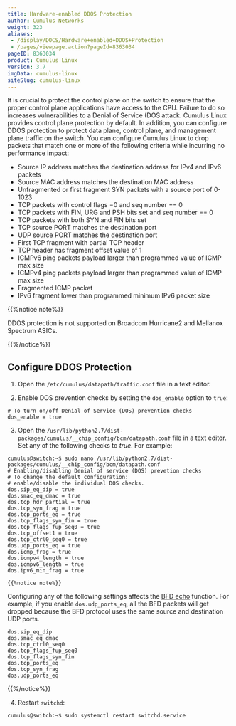 ```yaml
---
title: Hardware-enabled DDOS Protection
author: Cumulus Networks
weight: 323
aliases:
 - /display/DOCS/Hardware+enabled+DDOS+Protection
 - /pages/viewpage.action?pageId=8363034
pageID: 8363034
product: Cumulus Linux
version: 3.7
imgData: cumulus-linux
siteSlug: cumulus-linux
---
```

It is crucial to protect the control plane on the switch to ensure that the proper control plane applications have access to the CPU. Failure to do so increases vulnerabilities to a Denial of Service (DOS attack. Cumulus Linux provides control plane protection by default. In addition, you can configure DDOS protection to protect data plane, control plane, and management plane traffic on the switch. You can  configure Cumulus Linux to drop packets that match one or more of the following criteria while incurring no performance impact:

- Source IP address matches the destination address for IPv4 and IPv6 packets
- Source MAC address matches the destination MAC address
- Unfragmented or first fragment SYN packets with a source port of 0-1023
- TCP packets with control flags =0 and seq number == 0
- TCP packets with FIN, URG and PSH bits set and seq number == 0
- TCP packets with both SYN and FIN bits set
- TCP source PORT matches the destination port
- UDP source PORT matches the destination port
- First TCP fragment with partial TCP header
- TCP header has fragment offset value of 1
- ICMPv6 ping packets payload larger than programmed value of ICMP max size
- ICMPv4 ping packets payload larger than programmed value of ICMP max size
- Fragmented ICMP packet
- IPv6 fragment lower than programmed minimum IPv6 packet size

{{%notice note%}}

DDOS protection is not supported on Broadcom Hurricane2 and Mellanox Spectrum ASICs.

{{%/notice%}}

## Configure DDOS Protection

1. Open the `/etc/cumulus/datapath/traffic.conf` file in a text editor.

2. Enable DOS prevention checks by setting the `dos_enable` option to `true`:

```
# To turn on/off Denial of Service (DOS) prevention checks
dos_enable = true
```

3. Open the `/usr/lib/python2.7/dist-packages/cumulus/__chip_config/bcm/datapath.conf` file in a text editor. Set any of the following checks to *true*. For example:

```
cumulus@switch:~$ sudo nano /usr/lib/python2.7/dist-packages/cumulus/__chip_config/bcm/datapath.conf
# Enabling/disabling Denial of service (DOS) prevetion checks
# To change the default configuration:
# enable/disable the individual DOS checks.
dos.sip_eq_dip = true
dos.smac_eq_dmac = true
dos.tcp_hdr_partial = true
dos.tcp_syn_frag = true
dos.tcp_ports_eq = true
dos.tcp_flags_syn_fin = true
dos.tcp_flags_fup_seq0 = true
dos.tcp_offset1 = true
dos.tcp_ctrl0_seq0 = true
dos.udp_ports_eq = true
dos.icmp_frag = true
dos.icmpv4_length = true
dos.icmpv6_length = true
dos.ipv6_min_frag = true
```

    {{%notice note%}}

Configuring any of the following settings affects the [BFD echo](../../../Layer-3/Bidirectional-Forwarding-Detection-BFD/) function. For example, if you enable `dos.udp_ports_eq`, all the BFD packets will get dropped because the BFD protocol uses the same source and destination UDP ports.

```
dos.sip_eq_dip
dos.smac_eq_dmac
dos.tcp_ctrl0_seq0
dos.tcp_flags_fup_seq0
dos.tcp_flags_syn_fin
dos.tcp_ports_eq
dos.tcp_syn_frag
dos.udp_ports_eq
```

{{%/notice%}}

4. Restart `switchd`:

```
cumulus@switch:~$ sudo systemctl restart switchd.service
```
